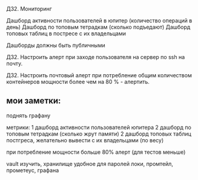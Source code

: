 

ДЗ2. Мониторинг

Дашборд активности пользователей в юпитер (количество операций в день)
Дашборд по топовым тетрадкам (сколько подъедают)
Дашборд топовых таблиц в постресе с их владельцами

Дашборды должны быть публичными


ДЗ2. Настроить алерт при заходе пользователя на сервер по ssh на почту.

ДЗ2. Настроить почтовый алерт при потребление общим количеством контейнеров мощности более чем на 80 % - алертить.



мои заметки:
---
поднять графану

метрики:
1 дашборд активности пользователей юпитера
2 дашборд по топовым тетрадкам (сколько жрут памяти)
2 дашборд топовых таблиц постгреса, желательно вывести с их владельцами (по весу)

при потребление мощности больше 80% алерт (для тестов меньше)


vault изучить, хранилище удобное для паролей
локи, промтейл, прометеус, графана
